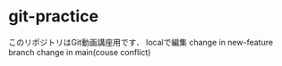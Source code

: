 # git-practice
このリポジトリはGit動画講座用です．
localで編集
change in new-feature branch
change in main(couse conflict)